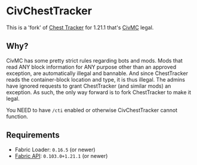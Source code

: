 # CivChestTracker

This is a 'fork' of [Chest Tracker](https://modrinth.com/mod/chest-tracker) for 1.21.1 that's [CivMC](https://civmc.net)
legal.

## Why?

CivMC has some pretty strict rules regarding bots and mods. Mods that read ANY block information for ANY purpose other
than an approved exception, are automatically illegal and bannable. And since ChestTracker reads the container-block
location and type, it is thus illegal. The admins have ignored requests to grant ChestTracker (and similar mods) an
exception. As such, the only way forward is to fork ChestTracker to make it legal.

You NEED to have `/cti` enabled or otherwise CivChestTracker cannot function.

## Requirements

- Fabric Loader: `0.16.5` (or newer)
- [Fabric API](https://modrinth.com/mod/fabric-api): `0.103.0+1.21.1` (or newer)
